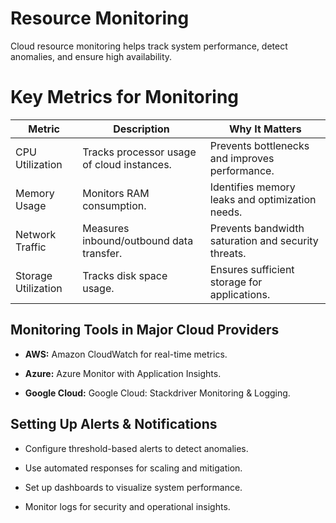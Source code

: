 # Resource Monitoring

Cloud resource monitoring helps track system performance, detect anomalies, and ensure high availability.

# Key Metrics for Monitoring

|Metric|Description|Why It Matters|
|------|-----------|-------------|
|CPU Utilization|Tracks processor usage of cloud instances.|Prevents bottlenecks and improves performance.|
|Memory Usage|Monitors RAM consumption.|Identifies memory leaks and optimization needs.|
|Network Traffic|Measures inbound/outbound data transfer.|Prevents bandwidth saturation and security threats.|
|Storage Utilization|Tracks disk space usage.|Ensures sufficient storage for applications.|

## Monitoring Tools in Major Cloud Providers

*   **AWS:** Amazon CloudWatch for real-time metrics.

*   **Azure:** Azure Monitor with Application Insights.

*   **Google Cloud:** Google Cloud: Stackdriver Monitoring & Logging.

## Setting Up Alerts & Notifications

*   Configure threshold-based alerts to detect anomalies.

*   Use automated responses for scaling and mitigation.

*   Set up dashboards to visualize system performance.

*   Monitor logs for security and operational insights.